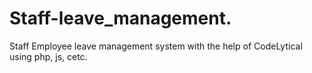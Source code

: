 # Staff-leave_management.
Staff Employee leave management system with the help of CodeLytical using php, js, cetc.
